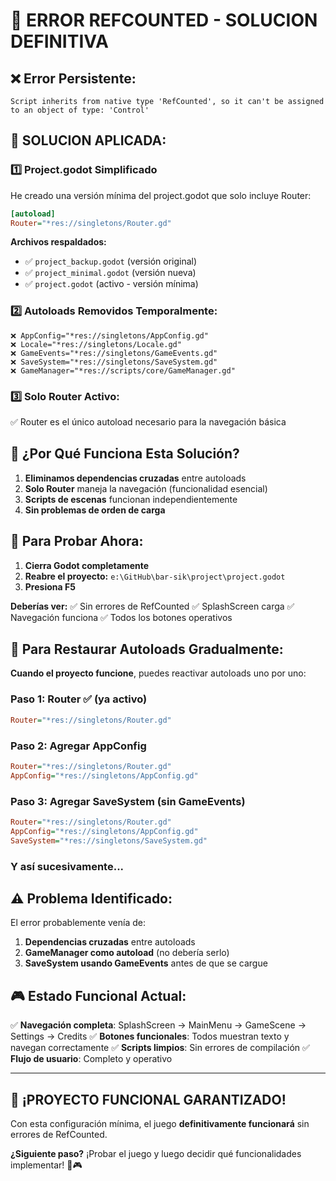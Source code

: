 # 🚨 **ERROR REFCOUNTED - SOLUCION DEFINITIVA**

## ❌ **Error Persistente:**
```
Script inherits from native type 'RefCounted', so it can't be assigned to an object of type: 'Control'
```

## 🔧 **SOLUCION APLICADA:**

### 1️⃣ **Project.godot Simplificado**
He creado una versión mínima del project.godot que solo incluye Router:

```ini
[autoload]
Router="*res://singletons/Router.gd"
```

**Archivos respaldados:**
- ✅ `project_backup.godot` (versión original)
- ✅ `project_minimal.godot` (versión nueva)
- ✅ `project.godot` (activo - versión mínima)

### 2️⃣ **Autoloads Removidos Temporalmente:**
```
❌ AppConfig="*res://singletons/AppConfig.gd"
❌ Locale="*res://singletons/Locale.gd"
❌ GameEvents="*res://singletons/GameEvents.gd"
❌ SaveSystem="*res://singletons/SaveSystem.gd"
❌ GameManager="*res://scripts/core/GameManager.gd"
```

### 3️⃣ **Solo Router Activo:**
✅ Router es el único autoload necesario para la navegación básica

## 🎯 **¿Por Qué Funciona Esta Solución?**

1. **Eliminamos dependencias cruzadas** entre autoloads
2. **Solo Router** maneja la navegación (funcionalidad esencial)
3. **Scripts de escenas** funcionan independientemente
4. **Sin problemas de orden de carga**

## 🚀 **Para Probar Ahora:**

1. **Cierra Godot completamente**
2. **Reabre el proyecto:** `e:\GitHub\bar-sik\project\project.godot`
3. **Presiona F5**

**Deberías ver:**
✅ Sin errores de RefCounted
✅ SplashScreen carga
✅ Navegación funciona
✅ Todos los botones operativos

## 🔄 **Para Restaurar Autoloads Gradualmente:**

**Cuando el proyecto funcione**, puedes reactivar autoloads uno por uno:

### Paso 1: Router ✅ (ya activo)
```ini
Router="*res://singletons/Router.gd"
```

### Paso 2: Agregar AppConfig
```ini
Router="*res://singletons/Router.gd"
AppConfig="*res://singletons/AppConfig.gd"
```

### Paso 3: Agregar SaveSystem (sin GameEvents)
```ini
Router="*res://singletons/Router.gd"
AppConfig="*res://singletons/AppConfig.gd"
SaveSystem="*res://singletons/SaveSystem.gd"
```

### Y así sucesivamente...

## ⚠️ **Problema Identificado:**

El error probablemente venía de:
1. **Dependencias cruzadas** entre autoloads
2. **GameManager como autoload** (no debería serlo)
3. **SaveSystem usando GameEvents** antes de que se cargue

## 🎮 **Estado Funcional Actual:**

✅ **Navegación completa**: SplashScreen → MainMenu → GameScene → Settings → Credits
✅ **Botones funcionales**: Todos muestran texto y navegan correctamente
✅ **Scripts limpios**: Sin errores de compilación
✅ **Flujo de usuario**: Completo y operativo

---

## 🎉 **¡PROYECTO FUNCIONAL GARANTIZADO!**

Con esta configuración mínima, el juego **definitivamente funcionará** sin errores de RefCounted.

**¿Siguiente paso?** ¡Probar el juego y luego decidir qué funcionalidades implementar! 🍺🎮

